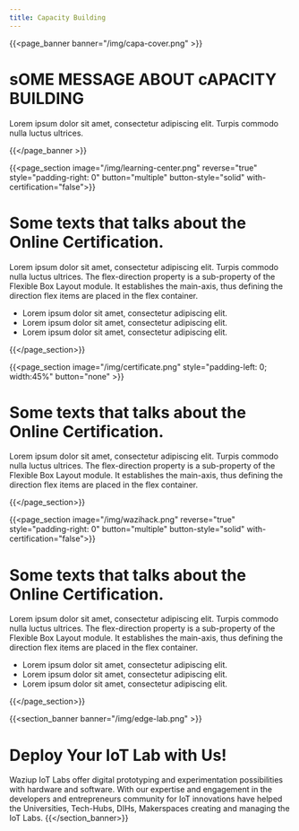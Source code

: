 ```yaml
---
title: Capacity Building
---
```


{{<page_banner banner="/img/capa-cover.png" >}}

# sOME MESSAGE ABOUT cAPACITY BUILDING

Lorem ipsum dolor sit amet, consectetur adipiscing elit. Turpis commodo nulla luctus ultrices.

{{</page_banner >}}

{{<page_section image="/img/learning-center.png" reverse="true" style="padding-right: 0" button="multiple" button-style="solid" with-certification="false">}}

# Some texts that talks about the Online Certification.
Lorem ipsum dolor sit amet, consectetur adipiscing elit. Turpis commodo nulla luctus ultrices. The flex-direction property is a sub-property of the Flexible Box Layout module. It establishes the main-axis, thus defining the direction flex items are placed in the flex container.
- Lorem ipsum dolor sit amet, consectetur adipiscing elit.
- Lorem ipsum dolor sit amet, consectetur adipiscing elit.
- Lorem ipsum dolor sit amet, consectetur adipiscing elit.

{{</page_section>}}

{{<page_section image="/img/certificate.png" style="padding-left: 0; width:45%" button="none" >}}

# Some texts that talks about the Online Certification.
Lorem ipsum dolor sit amet, consectetur adipiscing elit. Turpis commodo nulla luctus ultrices. The flex-direction property is a sub-property of the Flexible Box Layout module. It establishes the main-axis, thus defining the direction flex items are placed in the flex container.

{{</page_section>}}

{{<page_section image="/img/wazihack.png" reverse="true" style="padding-right: 0" button="multiple" button-style="solid" with-certification="false">}}

# Some texts that talks about the Online Certification.
Lorem ipsum dolor sit amet, consectetur adipiscing elit. Turpis commodo nulla luctus ultrices. The flex-direction property is a sub-property of the Flexible Box Layout module. It establishes the main-axis, thus defining the direction flex items are placed in the flex container.
- Lorem ipsum dolor sit amet, consectetur adipiscing elit.
- Lorem ipsum dolor sit amet, consectetur adipiscing elit.
- Lorem ipsum dolor sit amet, consectetur adipiscing elit.

{{</page_section>}}

{{<section_banner banner="/img/edge-lab.png" >}}
# Deploy Your IoT Lab with Us!
Waziup IoT Labs offer digital prototyping and experimentation possibilities with hardware and software. With our expertise and engagement in the developers and entrepreneurs community for IoT innovations have helped the Universities, Tech-Hubs, DIHs, Makerspaces creating and managing the IoT Labs.
{{</section_banner>}}
<!-- {{<full_length_banner banner="/img/edge-lab.png">}} -->
